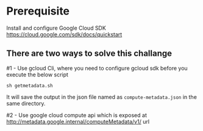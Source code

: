 # Prerequisite
Install and configure Google Cloud SDK
https://cloud.google.com/sdk/docs/quickstart

## There are two ways to solve this challange 

#1 - Use gcloud Cli, where you need to configure gcloud sdk before you execute the below script
```
sh getmetadata.sh
```

It will save the output in the json file named as `compute-metadata.json` in the same directory.

#2 - Use google cloud compute api which is exposed at http://metadata.google.internal/computeMetadata/v1/ url
